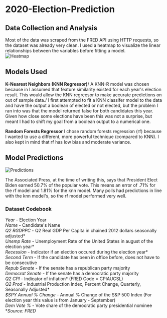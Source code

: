 # 2020-Election-Prediction
## Data Collection and Analysis
Most of the data was scraped from the FRED API using HTTP requests, so the dataset was already very clean. I used a heatmap to visualize the linear relationships between the variables before fitting a model.  
![Heatmap](https://i.imgur.com/0fKN1Fw.png)

## Models Used 
**K-Nearest Neighbors (KNN Regressor)**/
A KNN-R model was chosen because in I assumed that feature similarity existed for each year's election result. This would allow the KNN regreesor to make accurate predictions on out of sample data./
I first attempted to fit a KNN classifer model to the data and have the output a boolean of elected or not elected, but the problem I ran into was that the model returned false for both candidates this year. Given how close some elections have been this was not a surprise, but meant I had to shift my goal from a boolean output to a numerical one. 

**Random Forests Regressor**
I chose random forests regression (rf) because I wanted to use a different, more powerful technique (compared to KNN). I also kept in mind that rf has low bias and moderate variance.

## Model Predictions
![Predictions](https://i.imgur.com/5JhOKpj.png)

The Associated Press, at the time of writing this, says that President Elect Biden earned 50.7% of the popular vote. This means an error of .71% for the rf model and 1.81% for the knn model. Many polls had predictions in line with the knn model's, so the rf model performed very well.  


### Dataset Codebook
*Year* - Election Year\
*Name* - Candidate's Name\
*Q2 RGDPPC* - Q2 Real GDP Per Capita in chained 2012 dollars seasonally adjusted*\
*Unemp Rate* - Unemployment Rate of the United States in august of the election year*\
*Recession* - Indicator if an election occured during the election year*\
*Second Term* - If the candidate has been in office before, does not have to be consecutive\
*Repub Senate* - If the senate has a republican party majority\
*Democrat Senate* - If the senate has a democratic party majority\
*Q2 CPI* - Indicator of inflation* (FRED Code = CPIAUCSL)\
*Q2 Prod* - Industrial Production Index, Percent Change, Quarterly, Seasonally Adjusted*\
*$SPY Annual % Change* - Annual % Change of the S&P 500 Index (For election year this value is from January - September)\
*Dem Vote %* - Vote share of the democratic party presidential nominee\
**Source: FRED*
